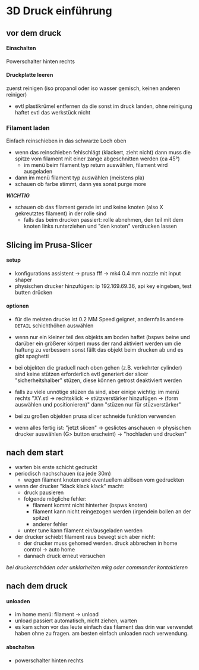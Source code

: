# 3D Druck einführung

## vor dem druck

#### Einschalten

Powerschalter hinten rechts

#### Druckplatte leeren

zuerst reinigen (iso propanol oder iso wasser gemisch, keinen anderen reiniger)
- evtl plastikrümel entfernen da die sonst im druck landen, ohne reinigung haftet evtl das werkstück nicht

### Filament laden

Einfach reinschieben in das schwarze Loch oben
  - wenn das reinschieben fehlschlägt (klackert, zieht nicht) dann muss die spitze vom filament mit einer zange abgeschnitten werden (ca 45°)
    - im menü beim filament typ return auswählen, filament wird ausgeladen
- dann im menü filament typ auswählen (meistens pla)
- schauen ob farbe stimmt, dann yes sonst purge more

***WICHTIG***
- schauen ob das filament gerade ist und keine knoten (also X gekreutztes filament) in der rolle sind
  - falls das beim drucken passiert: rolle abnehmen, den teil mit dem knoten links runterziehen und "den knoten" verdrucken lassen


## Slicing im Prusa-Slicer

#### setup
- konfigurations assistent -> prusa fff -> mk4 0.4 mm nozzle mit input shaper
- physischen drucker hinzufügen: ip 192.169.69.36, api key eingeben, test butten drücken

#### optionen

- für die meisten drucke ist 0.2 MM Speed geignet, andernfalls andere `DETAIL` schichthöhen auswählen

- wenn nur ein kleiner teil des objekts am boden haftet (bspws beine und darüber ein größerer körper)
  muss der rand aktiviert werden um die haftung zu verbessern
  sonst fällt das objekt beim drucken ab und es gibt spaghetti

- bei objekten die graduell nach oben gehen (z.B. verkehrter cylinder) sind keine stützen erforderlich
  evtl generiert der slicer "sicherheitshalber" stüzen, diese können getrost deaktiviert werden
- falls zu viele unnötige stüzen da sind, aber einige wichtig:
  im menü rechts "XY.stl -> rechtsklick -> stützverstärker hinzufügen -> (form auswählen und positionieren)"
  dann "stüzen nur für stüzverstärker"
- bei zu großen objekten prusa slicer schneide funktion verwenden

- wenn alles fertig ist: "jetzt slicen" -> geslictes anschauen
  -> physischen drucker auswählen (G> button erscheint) -> "hochladen und drucken"


## nach dem start
- warten bis erste schicht gedruckt
- periodisch nachschauen (ca jede 30m)
  - wegen filament knoten und eventuellem ablösen vom gedruckten
- wenn der drucker "klack klack klack" macht:
  - druck pausieren
  - folgende mögliche fehler:
    - filament kommt nicht hinterher (bspws knoten)
    - filament kann nicht reingezogen werden (irgendein bollen an der spitze)
    - anderer fehler
  - unter tune kann filament ein/ausgeladen werden
- der drucker schiebt filament raus bewegt sich aber nicht:
  - der drucker muss gehomed werden. druck abbrechen in home control -> auto home
  - dannach druck erneut versuchen

*bei druckerschäden oder unklarheiten mkg oder commander kontaktieren*


## nach dem druck

#### unloaden
  - im home menü: filament -> unload
  - unload passiert automatisch, nicht ziehen, warten
  - es kam schon vor das leute einfach das filament das drin war
    verwendet haben ohne zu fragen. am besten einfach unloaden nach verwendung.

#### abschalten
  - powerschalter hinten rechts

